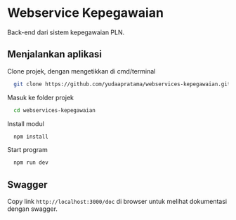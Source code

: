 
# Webservice Kepegawaian

Back-end dari sistem kepegawaian PLN.


## Menjalankan aplikasi

Clone projek, dengan mengetikkan di cmd/terminal

```bash
  git clone https://github.com/yudaapratama/webservices-kepegawaian.git
```

Masuk ke folder projek

```bash
  cd webservices-kepegawaian
```

Install modul

```bash
  npm install
```

Start program

```bash
  npm run dev
```


## Swagger

Copy link `` http://localhost:3000/doc `` di browser untuk melihat dokumentasi dengan swagger.
